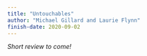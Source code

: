 ```yaml
---
title: "Untouchables"
author: "Michael Gillard and Laurie Flynn"
finish-date: 2020-09-02
---
```


_Short review to come!_
